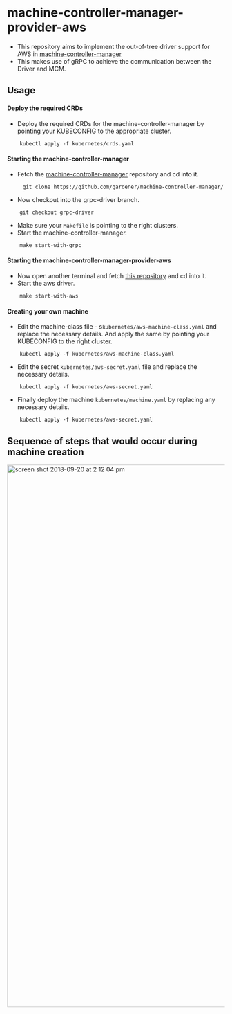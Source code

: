 # machine-controller-manager-provider-aws

- This repository aims to implement the out-of-tree driver support for AWS in [machine-controller-manager](https://github.com/gardener/machine-controller-manager/tree/grpc-driver)
- This makes use of gRPC to achieve the communication between the Driver and MCM.

## Usage


#### Deploy the required CRDs
- Deploy the required CRDs for the machine-controller-manager by pointing your KUBECONFIG to the appropriate cluster.
```
    kubectl apply -f kubernetes/crds.yaml
```

#### Starting the machine-controller-manager
- Fetch the [machine-controller-manager](https://github.com/gardener/machine-controller-manager/tree/grpc-driver) repository and cd into it.
```
     git clone https://github.com/gardener/machine-controller-manager/
```
- Now checkout into the grpc-driver branch.
```
    git checkout grpc-driver
```
- Make sure your `Makefile` is pointing to the right clusters.
- Start the machine-controller-manager.
```
    make start-with-grpc
```

#### Starting the machine-controller-manager-provider-aws
- Now open another terminal and fetch [this repository](/) and cd into it.
- Start the aws driver.
```
    make start-with-aws
```

#### Creating your own machine
- Edit the machine-class file - s`kubernetes/aws-machine-class.yaml` and replace the necessary details. And apply the same by pointing your KUBECONFIG to the right cluster.
```
    kubectl apply -f kubernetes/aws-machine-class.yaml
```
- Edit the secret `kubernetes/aws-secret.yaml` file and replace the necessary details.
```
    kubectl apply -f kubernetes/aws-secret.yaml
```
- Finally deploy the machine  `kubernetes/machine.yaml` by replacing any necessary details.
```
    kubectl apply -f kubernetes/aws-secret.yaml
```

## Sequence of steps that would occur during machine creation

<img width="1254" alt="screen shot 2018-09-20 at 2 12 04 pm" src="https://user-images.githubusercontent.com/31065672/45806640-35bb5b00-bcdf-11e8-9811-f8e258416bf6.png">
